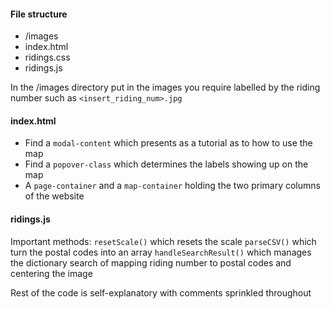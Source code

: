 #### File structure
* /images
* index.html
* ridings.css
* ridings.js

In the /images directory put in the images you require labelled by the riding number such as `<insert_riding_num>.jpg`


#### index.html 
* Find a `modal-content` which presents as a tutorial as to how to use the map
* Find a `popover-class` which determines the labels showing up on the map
* A `page-container` and a `map-container` holding the two primary columns of the website

#### ridings.js

Important methods: 
`resetScale()` which resets the scale
`parseCSV()` which turn the postal codes into an array
`handleSearchResult()` which manages the dictionary search of mapping riding number to postal codes and centering the image

Rest of the code is self-explanatory with comments sprinkled throughout

